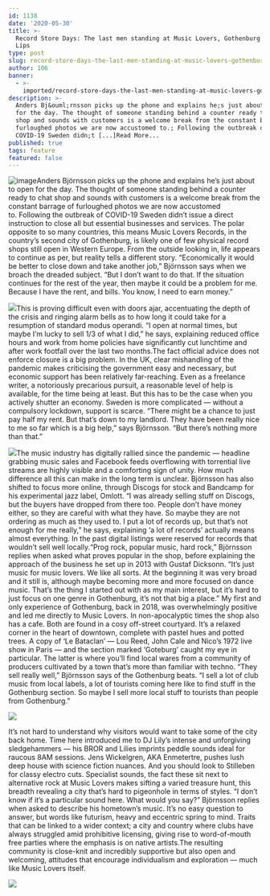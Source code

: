 ```yaml
---
id: 1138
date: '2020-05-30'
title: >-
  Record Store Days: The last men standing at Music Lovers, Gothenburg - Loose
  Lips
type: post
slug: record-store-days-the-last-men-standing-at-music-lovers-gothenburg
author: 106
banner:
  - >-
    imported/record-store-days-the-last-men-standing-at-music-lovers-gothenburg/image1138.jpeg
description: >-
  Anders Bj&ouml;rnsson picks up the phone and explains he;s just about to open
  for the day. The thought of someone standing behind a counter ready to chat
  shop and sounds with customers is a welcome break from the constant barrage of
  furloughed photos we are now accustomed to.; Following the outbreak of
  COVID-19 Sweden didn;t [...]Read More...
published: true
tags: feature
featured: false
---
```

![image](../imported/record-store-days-the-last-men-standing-at-music-lovers-gothenburg/image1138.jpeg)Anders Björnsson picks up the phone and explains he’s just about to open for the day. The thought of someone standing behind a counter ready to chat shop and sounds with customers is a welcome break from the constant barrage of furloughed photos we are now accustomed to. Following the outbreak of COVID-19 Sweden didn’t issue a direct instruction to close all but essential businesses and services. The polar opposite to so many countries, this means Music Lovers Records, in the country’s second city of Gothenburg, is likely one of few physical record shops still open in Western Europe. From the outside looking in, life appears to continue as per, but reality tells a different story. “Economically it would be better to close down and take another job,” Björnsson says when we broach the dreaded subject. “But I don’t want to do that. If the situation continues for the rest of the year, then maybe it could be a problem for me. Because I have the rent, and bills. You know, I need to earn money.” 

![](/wp-content/uploads/live/img/wysiwyg/5ece4db92532a.jpg)This is proving difficult even with doors ajar, accentuating the depth of the crisis and ringing alarm bells as to how long it could take for a resumption of standard modus operandi. “I open at normal times, but maybe I’m lucky to sell 1/3 of what I did,” he says, explaining reduced office hours and work from home policies have significantly cut lunchtime and after work footfall over the last two months.The fact official advice does not enforce closure is a big problem. In the UK, clear mishandling of the pandemic makes criticising the government easy and necessary, but economic support has been relatively far-reaching. Even as a freelance writer, a notoriously precarious pursuit, a reasonable level of help is available, for the time being at least. But this has to be the case when you actively shutter an economy. Sweden is more complicated — without a compulsory lockdown, support is scarce. “There might be a chance to just pay half my rent. But that’s down to my landlord. They have been really nice to me so far which is a big help,” says Björnsson. “But there’s nothing more than that.” 

![](/wp-content/uploads/live/img/wysiwyg/5ece4dc8a0ff8.jpg)The music industry has digitally rallied since the pandemic — headline grabbing music sales and Facebook feeds overflowing with torrential live streams are highly visible and a comforting sign of unity. How much difference all this can make in the long term is unclear. Björnsson has also shifted to focus more online, through Discogs for stock and Bandcamp for his experimental jazz label, Omlott. “I was already selling stuff on Discogs, but the buyers have dropped from there too. People don’t have money either, so they are careful with what they have. So maybe they are not ordering as much as they used to. I put a lot of records up, but that’s not enough for me really,” he says, explaining ‘a lot of records’ actually means almost everything. In the past digital listings were reserved for records that wouldn’t sell well locally.“Prog rock, popular music, hard rock,” Björnsson replies when asked what proves popular in the shop, before explaining the approach of the business he set up in 2013 with Gustaf Dicksonn. “It’s just music for music lovers. We like all sorts. At the beginning it was very broad and it still is, although maybe becoming more and more focused on dance music. That’s the thing I started out with as my main interest, but it’s hard to just focus on one genre in Gothenburg, it’s not that big a place.” My first and only experience of Gothenburg, back in 2018, was overwhelmingly positive and led me directly to Music Lovers. In non-apocalyptic times the shop also has a cafe. Both are found in a cosy off-street courtyard. It’s a relaxed corner in the heart of downtown, complete with pastel hues and potted trees. A copy of ‘Le Bataclan’ — Lou Reed, John Cale and Nico’s 1972 live show in Paris — and the section marked ‘Goteburg’ caught my eye in particular. The latter is where you’ll find local wares from a community of producers cultivated by a town that’s more than familiar with techno. “They sell really well,” Björnsson says of the Gothenburg beats. “I sell a lot of club music from local labels, a lot of tourists coming here like to find stuff in the Gothenburg section. So maybe I sell more local stuff to tourists than people from Gothenburg.” 

![](/wp-content/uploads/live/img/wysiwyg/5ece4de1001b5.jpg)

It’s not hard to understand why visitors would want to take some of the city back home. Time here introduced me to DJ Lily’s intense and unforgiving sledgehammers — his BROR and Lilies imprints peddle sounds ideal for raucous 8AM sessions. Jens Wickelgren, AKA Enmetertre, pushes lush deep house with science fiction nuances. And you should look to Stilleben for classy electro cuts. Specialist sounds, the fact these sit next to alternative rock at Music Lovers makes sifting a varied treasure hunt, this breadth revealing a city that’s hard to pigeonhole in terms of styles. “I don’t know if it’s a particular sound here. What would you say?” Björnsson replies when asked to describe his hometown’s music. It’s no easy question to answer, but words like futurism, heavy and eccentric spring to mind. Traits that can be linked to a wider context; a city and country where clubs have always struggled amid prohibitive licensing, giving rise to word-of-mouth free parties where the emphasis is on native artists.The resulting community is close-knit and incredibly supportive but also open and welcoming, attitudes that encourage individualism and exploration — much like Music Lovers itself. 

![](/wp-content/uploads/live/img/wysiwyg/5ece4deda52a9.jpg)